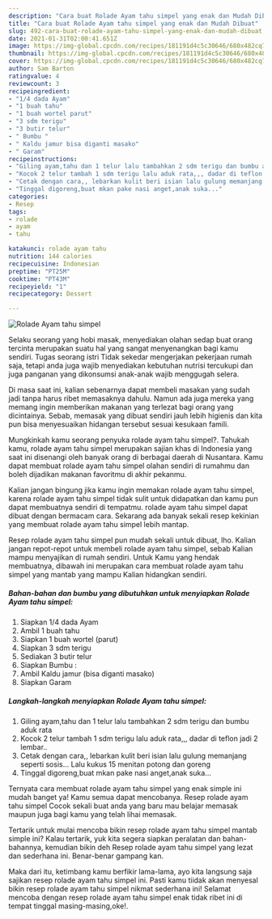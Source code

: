 ```yaml
---
description: "Cara buat Rolade Ayam tahu simpel yang enak dan Mudah Dibuat"
title: "Cara buat Rolade Ayam tahu simpel yang enak dan Mudah Dibuat"
slug: 492-cara-buat-rolade-ayam-tahu-simpel-yang-enak-dan-mudah-dibuat
date: 2021-01-31T02:00:41.651Z
image: https://img-global.cpcdn.com/recipes/181191d4c5c30646/680x482cq70/rolade-ayam-tahu-simpel-foto-resep-utama.jpg
thumbnail: https://img-global.cpcdn.com/recipes/181191d4c5c30646/680x482cq70/rolade-ayam-tahu-simpel-foto-resep-utama.jpg
cover: https://img-global.cpcdn.com/recipes/181191d4c5c30646/680x482cq70/rolade-ayam-tahu-simpel-foto-resep-utama.jpg
author: Sam Barton
ratingvalue: 4
reviewcount: 3
recipeingredient:
- "1/4 dada Ayam"
- "1 buah tahu"
- "1 buah wortel parut"
- "3 sdm terigu"
- "3 butir telur"
- " Bumbu "
- " Kaldu jamur bisa diganti masako"
- " Garam"
recipeinstructions:
- "Giling ayam,tahu dan 1 telur lalu tambahkan 2 sdm terigu dan bumbu aduk rata"
- "Kocok 2 telur tambah 1 sdm terigu lalu aduk rata,,, dadar di teflon jadi 2 lembar.."
- "Cetak dengan cara,, lebarkan kulit beri isian lalu gulung memanjang seperti sosis... Lalu kukus 15 menitan potong dan goreng"
- "Tinggal digoreng,buat mkan pake nasi anget,anak suka..."
categories:
- Resep
tags:
- rolade
- ayam
- tahu

katakunci: rolade ayam tahu 
nutrition: 144 calories
recipecuisine: Indonesian
preptime: "PT25M"
cooktime: "PT43M"
recipeyield: "1"
recipecategory: Dessert

---
```



![Rolade Ayam tahu simpel](https://img-global.cpcdn.com/recipes/181191d4c5c30646/680x482cq70/rolade-ayam-tahu-simpel-foto-resep-utama.jpg)

Selaku seorang yang hobi masak, menyediakan olahan sedap buat orang tercinta merupakan suatu hal yang sangat menyenangkan bagi kamu sendiri. Tugas seorang istri Tidak sekedar mengerjakan pekerjaan rumah saja, tetapi anda juga wajib menyediakan kebutuhan nutrisi tercukupi dan juga panganan yang dikonsumsi anak-anak wajib menggugah selera.

Di masa  saat ini, kalian sebenarnya dapat membeli masakan yang sudah jadi tanpa harus ribet memasaknya dahulu. Namun ada juga mereka yang memang ingin memberikan makanan yang terlezat bagi orang yang dicintainya. Sebab, memasak yang dibuat sendiri jauh lebih higienis dan kita pun bisa menyesuaikan hidangan tersebut sesuai kesukaan famili. 



Mungkinkah kamu seorang penyuka rolade ayam tahu simpel?. Tahukah kamu, rolade ayam tahu simpel merupakan sajian khas di Indonesia yang saat ini disenangi oleh banyak orang di berbagai daerah di Nusantara. Kamu dapat membuat rolade ayam tahu simpel olahan sendiri di rumahmu dan boleh dijadikan makanan favoritmu di akhir pekanmu.

Kalian jangan bingung jika kamu ingin memakan rolade ayam tahu simpel, karena rolade ayam tahu simpel tidak sulit untuk didapatkan dan kamu pun dapat membuatnya sendiri di tempatmu. rolade ayam tahu simpel dapat dibuat dengan bermacam cara. Sekarang ada banyak sekali resep kekinian yang membuat rolade ayam tahu simpel lebih mantap.

Resep rolade ayam tahu simpel pun mudah sekali untuk dibuat, lho. Kalian jangan repot-repot untuk membeli rolade ayam tahu simpel, sebab Kalian mampu menyajikan di rumah sendiri. Untuk Kamu yang hendak membuatnya, dibawah ini merupakan cara membuat rolade ayam tahu simpel yang mantab yang mampu Kalian hidangkan sendiri.

<!--inarticleads1-->

##### Bahan-bahan dan bumbu yang dibutuhkan untuk menyiapkan Rolade Ayam tahu simpel:

1. Siapkan 1/4 dada Ayam
1. Ambil 1 buah tahu
1. Siapkan 1 buah wortel (parut)
1. Siapkan 3 sdm terigu
1. Sediakan 3 butir telur
1. Siapkan  Bumbu :
1. Ambil  Kaldu jamur (bisa diganti masako)
1. Siapkan  Garam




<!--inarticleads2-->

##### Langkah-langkah menyiapkan Rolade Ayam tahu simpel:

1. Giling ayam,tahu dan 1 telur lalu tambahkan 2 sdm terigu dan bumbu aduk rata
1. Kocok 2 telur tambah 1 sdm terigu lalu aduk rata,,, dadar di teflon jadi 2 lembar..
1. Cetak dengan cara,, lebarkan kulit beri isian lalu gulung memanjang seperti sosis... Lalu kukus 15 menitan potong dan goreng
1. Tinggal digoreng,buat mkan pake nasi anget,anak suka...




Ternyata cara membuat rolade ayam tahu simpel yang enak simple ini mudah banget ya! Kamu semua dapat mencobanya. Resep rolade ayam tahu simpel Cocok sekali buat anda yang baru mau belajar memasak maupun juga bagi kamu yang telah lihai memasak.

Tertarik untuk mulai mencoba bikin resep rolade ayam tahu simpel mantab simple ini? Kalau tertarik, yuk kita segera siapkan peralatan dan bahan-bahannya, kemudian bikin deh Resep rolade ayam tahu simpel yang lezat dan sederhana ini. Benar-benar gampang kan. 

Maka dari itu, ketimbang kamu berfikir lama-lama, ayo kita langsung saja sajikan resep rolade ayam tahu simpel ini. Pasti kamu tiidak akan menyesal bikin resep rolade ayam tahu simpel nikmat sederhana ini! Selamat mencoba dengan resep rolade ayam tahu simpel enak tidak ribet ini di tempat tinggal masing-masing,oke!.

